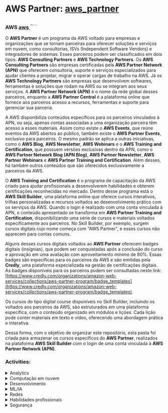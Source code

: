 # AWS Partner: <a href="./aws_educate">aws_partner</a>

### AWS <a href="../">aws   <img src="https://github.com/PedroHeeger/main/blob/main/0-aux/logos/plataforma/aws_skill_builder.png" alt="aws_skill_builder" width="auto" height="25"></a>

O **AWS Partner** é um programa da AWS voltado para empresas e organizações que se tornam parceiras para oferecer soluções e serviços em nuvem, como consultorias, ISVs (Independent Software Vendors) e integradores de sistemas. Esses parceiros podem ser classificados em dois tipos: **AWS Consulting Partners** e **AWS Technology Partners**. Os **AWS Consulting Partners** são empresas certificadas pela **AWS Partner Network (APN)** que oferecem consultoria, suporte e serviços especializados para ajudar clientes a projetar, migrar e operar cargas de trabalho na AWS. Já os **AWS Technology Partners** são empresas que desenvolvem softwares, ferramentas e soluções que rodam na AWS ou se integram aos seus serviços. A **AWS Partner Network (APN)** é o nome da rede global desses parceiros, enquanto a **AWS Partner Central** é a plataforma online que fornece aos parceiros acesso a recursos, ferramentas e suporte para gerenciar sua parceria.

A AWS disponibiliza conteúdos específicos para os parceiros vinculados à APN, ou seja, apenas contas associadas a uma organização parceira têm acesso a esses materiais. Assim como existe o **AWS Events**, que reúne eventos da AWS abertos ao público, também existe o **AWS Partner Events**, exclusivo para parceiros. O mesmo padrão se aplica a outras iniciativas, como o **AWS Blog**, **AWS Newsletter**, **AWS Webinars** e o **AWS Training and Certification**, que possuem versões exclusivas dentro da APN, como o **AWS Partner Network Blog (APN Blog)**, **AWS Partner Newsletter**, **AWS Partner Webinars** e **AWS Partner Training and Certification**. Além desses, há também outros conteúdos que são oferecidos exclusivamente a parceiros da AWS.

O **AWS Training and Certification** é o programa de capacitação da AWS criado para ajudar profissionais a desenvolverem habilidades e obterem certificações reconhecidas no mercado. Dentro desse programa está o **AWS Skill Builder**, uma plataforma online que oferece cursos interativos, trilhas personalizadas e recursos voltados ao desenvolvimento prático com os serviços da AWS. Quando o login é realizado com uma conta vinculada à APN, o conteúdo apresentado se transforma em **AWS Partner Training and Certification**, disponibilizando uma série de cursos e materiais voltados especificamente aos parceiros. No Skill Builder, por exemplo, surgem cursos digitais cujo nome começa com "AWS Partner", e esses cursos não aparecem para contas comuns.

Alguns desses cursos digitais voltados ao **AWS Partner** oferecem badges digitais (insígnias), que podem ser conquistadas após a conclusão do curso e aprovação em uma avaliação com aproveitamento mínimo de 80%. Essas badges são específicas para os parceiros da AWS e são emitidas pela **Credly**, uma plataforma especializada na gestão de certificações digitais. As badges disponíveis para os parceiros podem ser consultadas neste link: [https://www.credly.com/organizations/amazon-web-services/collections/aws-partner-program/badge_templates](https://www.credly.com/organizations/amazon-web-services/collections/aws-partner-program/badge_templates).

Os cursos do tipo digital course disponíveis no Skill Builder, incluindo os voltados aos parceiros da AWS, são estruturados em uma plataforma específica, com o conteúdo organizado em módulos e lições. Cada lição pode conter materiais em texto e vídeo, oferecendo uma abordagem prática e interativa.

Dessa forma, com o objetivo de organizar este repositório, esta pasta foi criada para armazenar os cursos específicos do **AWS Partner**, realizados na plataforma **AWS Skill Builder** com o login de uma conta vinculada à **AWS Partner Network (APN)**.

### Activities:
<details><summary>Analytics</summary>
    <ul>
    </ul>
</details>
<details><summary>Computação em nuvem</summary>
    <ul>
        <li>curso_apn_001: <a href="./curso_apn_001/">AWS Partner: Cloud Economics   <img src="./curso_apn_001/0-aux/logo_course.png" alt="curso_apn_001" width="auto" height="25"></a></li>
    </ul>
</details>
<details><summary>Desenvolvimento</summary>
    <ul>
    </ul>
</details>
<details><summary>ML/IA</summary>
    <ul>
    </ul>
</details>
<details><summary>Redes</summary>
    <ul>
    </ul>
</details>
<details><summary>Habilidades profissionais</summary>
    <ul>
    </ul>
</details>
<details><summary>Segurança</summary>
    <ul>
    </ul>
</details>












